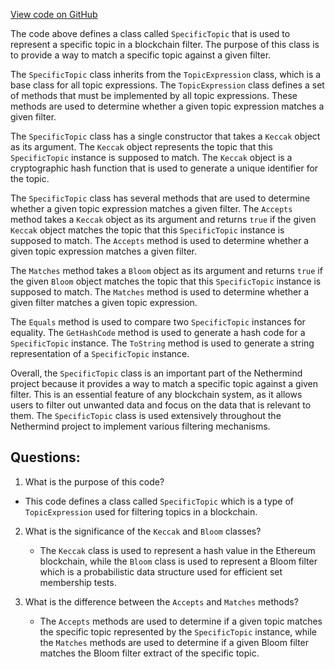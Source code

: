 [View code on GitHub](https://github.com/NethermindEth/nethermind/src/Nethermind/Nethermind.Facade/Filters/Topics/SpecificTopic.cs)

The code above defines a class called `SpecificTopic` that is used to represent a specific topic in a blockchain filter. The purpose of this class is to provide a way to match a specific topic against a given filter. 

The `SpecificTopic` class inherits from the `TopicExpression` class, which is a base class for all topic expressions. The `TopicExpression` class defines a set of methods that must be implemented by all topic expressions. These methods are used to determine whether a given topic expression matches a given filter. 

The `SpecificTopic` class has a single constructor that takes a `Keccak` object as its argument. The `Keccak` object represents the topic that this `SpecificTopic` instance is supposed to match. The `Keccak` object is a cryptographic hash function that is used to generate a unique identifier for the topic. 

The `SpecificTopic` class has several methods that are used to determine whether a given topic expression matches a given filter. The `Accepts` method takes a `Keccak` object as its argument and returns `true` if the given `Keccak` object matches the topic that this `SpecificTopic` instance is supposed to match. The `Accepts` method is used to determine whether a given topic expression matches a given filter. 

The `Matches` method takes a `Bloom` object as its argument and returns `true` if the given `Bloom` object matches the topic that this `SpecificTopic` instance is supposed to match. The `Matches` method is used to determine whether a given filter matches a given topic expression. 

The `Equals` method is used to compare two `SpecificTopic` instances for equality. The `GetHashCode` method is used to generate a hash code for a `SpecificTopic` instance. The `ToString` method is used to generate a string representation of a `SpecificTopic` instance. 

Overall, the `SpecificTopic` class is an important part of the Nethermind project because it provides a way to match a specific topic against a given filter. This is an essential feature of any blockchain system, as it allows users to filter out unwanted data and focus on the data that is relevant to them. The `SpecificTopic` class is used extensively throughout the Nethermind project to implement various filtering mechanisms.
## Questions: 
 1. What is the purpose of this code?
   - This code defines a class called `SpecificTopic` which is a type of `TopicExpression` used for filtering topics in a blockchain.

2. What is the significance of the `Keccak` and `Bloom` classes?
   - The `Keccak` class is used to represent a hash value in the Ethereum blockchain, while the `Bloom` class is used to represent a Bloom filter which is a probabilistic data structure used for efficient set membership tests.

3. What is the difference between the `Accepts` and `Matches` methods?
   - The `Accepts` methods are used to determine if a given topic matches the specific topic represented by the `SpecificTopic` instance, while the `Matches` methods are used to determine if a given Bloom filter matches the Bloom filter extract of the specific topic.